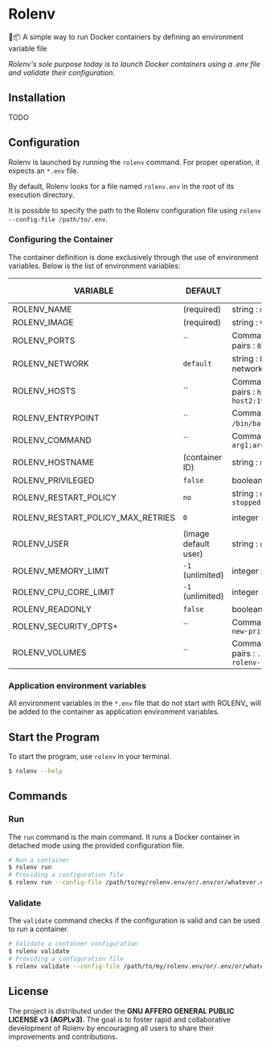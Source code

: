 # Rolenv
🚢📦 A simple way to run Docker containers by defining an environment variable file 

*Rolenv's sole purpose today is to launch Docker containers using a .env file and validate their configuration.*

## Installation

TODO

## Configuration

Rolenv is launched by running the `rolenv` command. For proper operation, it expects an `*.env` file.

By default, Rolenv looks for a file named `rolenv.env` in the root of its execution directory.

It is possible to specify the path to the Rolenv configuration file using `rolenv --config-file /path/to/.env`.

### Configuring the Container

The container definition is done exclusively through the use of environment variables. Below is the list of environment variables:

| VARIABLE               | DEFAULT       | EXPECTED VALUES                                                                                   | DOCKER EQUIVALENT          |
|------------------------|---------------|---------------------------------------------------------------------------------------------------|----------------------------|
| ROLENV_NAME            | (required)    | string : `my-cont-name`, `whatever`                                                               | `--name`                   |
| ROLENV_IMAGE           | (required)    | string : valid image name                                                                         | `IMAGE`                    |
| ROLENV_PORTS           | ``            | Comma-separated list of key-value pairs : `8080:80`, `2222:22;8080:80`                            | `-p/--publish`             |
| ROLENV_NETWORK         | `default`     | string : `bridge`, `host`, `none`, custom network name                                            | `--network`                |
| ROLENV_HOSTS           | ``            | Comma-separated list of key-value pairs : `host1:192.168.1.1`, `host2:192.168.1.2;host1:192.168.1.1` | `--add-host`               |
| ROLENV_ENTRYPOINT      | ``            | Comma-separated list of strings : `/bin/bash`, `python;app.py`                                    | `--entrypoint`             |
| ROLENV_COMMAND         | ``            | Comma-separated list of strings : `arg1;arg2`                                                     | `COMMAND`                  |
| ROLENV_HOSTNAME        | (container ID)| string : `my-hostname`                                                                            | `--hostname`               |
| ROLENV_PRIVILEGED      | `false`       | boolean : `true`, `false`, `yes`, `no`                                                            | `--privileged`             |
| ROLENV_RESTART_POLICY  | `no`          | string : `no`, `on-failure`, `always`, `unless-stopped`                                           | `--restart`                |
| ROLENV_RESTART_POLICY_MAX_RETRIES | `0` | integer : positive number                                                                         | `--restart-max-attempts`   |
| ROLENV_USER            | (image default user) | string : `user`, `user:group`, `uid:gid`                                                   | `--user`                   |
| ROLENV_MEMORY_LIMIT    | `-1` (unlimited)| integer : memory in bytes                                                                         | `--memory`                 |
| ROLENV_CPU_CORE_LIMIT  | `-1` (unlimited)| integer : number of CPU cores                                                                     | `--cpus`                   |
| ROLENV_READONLY        | `false`       | boolean : `true`, `false`, `yes`, `no`                                                              | `--read-only`              |
| ROLENV_SECURITY_OPTS+   | ``            | Comma-separated list of strings : `no-new-privileges;seccomp=unconfined`                          | `--security-opt`           |
| ROLENV_VOLUMES         | ``            | Comma-separated list of key-value pairs : `./test:/tmp/test;data-rolenv-test:/a-folder`           | `-v/--volume`              |

### Application environment variables
All environment variables in the `*.env` file that do not start with ROLENV_ will be added to the container as application environment variables.

## Start the Program

To start the program, use `rolenv` in your terminal.

```bash
$ rolenv --help
```

## Commands

### Run

The `run` command is the main command. It runs a Docker container in detached mode using the provided configuration file.

```bash
# Run a container
$ rolenv run
# Providing a configuration file
$ rolenv run --config-file /path/to/my/rolenv.env/or/.env/or/whatever.env
```

### Validate

The `validate` command checks if the configuration is valid and can be used to run a container.

```bash
# Validate a container configuration
$ rolenv validate
# Providing a configuration file
$ rolenv validate --config-file /path/to/my/rolenv.env/or/.env/or/whatever.env
```

## License

The project is distributed under the **GNU AFFERO GENERAL PUBLIC LICENSE v3 (AGPLv3)**. The goal is to foster rapid and collaborative development of Rolenv by encouraging all users to share their improvements and contributions.